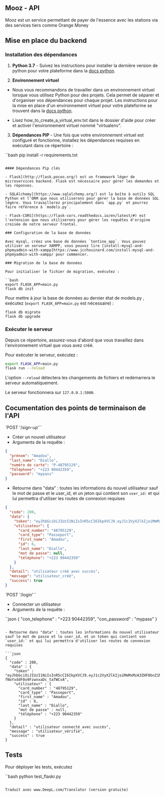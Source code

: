 ## Mooz - API

Mooz est un service permettant de payer de l'essence avec les stations via des services tiers comme Orange Money

## Mise en place du backend

### Installation des dépendances

1. **Python 3.7** - Suivez les instructions pour installer la dernière version de python pour votre plateforme dans la [docs python](https://docs.python.org/3/using/unix.html#getting-and-installing-the-latest-version-of-python).

2. **Environnement virtuel**

- Nous vous recommandons de travailler dans un environnement virtuel lorsque vous utilisez Python pour des projets. Cela permet de séparer et d'organiser vos dépendances pour chaque projet. Les instructions pour la mise en place d'un environnement virtuel pour votre plateforme se trouvent dans la [docs python](https://packaging.python.org/guides/installing-using-pip-and-virtual-environments/).

- Lisez how_to_create_a_virtual_env.txt dans le dossier d'aide pour créer et activer l'environnement virtuel nommé "virtualenv".

3. **Dépendances PIP** - Une fois que votre environnement virtuel est configuré et fonctionne, installez les dépendances requises en exécutant dans ce répertoire :

``bash
pip install -r requirements.txt

```

#### Dépendances Pip clés

- Flask](http://flask.pocoo.org/) est un framework léger de microservices backend. Flask est nécessaire pour gérer les demandes et les réponses.

- SQLAlchemy](https://www.sqlalchemy.org/) est la boîte à outils SQL Python et l'ORM que nous utiliserons pour gérer la base de données SQL légère. Vous travaillerez principalement dans `app.py` et pourrez faire référence à `models.py`.

- Flask-CORS](https://flask-cors.readthedocs.io/en/latest/#) est l'extension que nous utiliserons pour gérer les requêtes d'origine croisée de notre serveur frontal.

### Configuration de la base de données

Avec mysql, créez une base de données `tontine_app`. Vous pouvez utiliser un serveur XAMPP, vous pouvez lire [install-mysql-and-phpmyadmin-with-xampp]https://www.jcchouinard.com/install-mysql-and-phpmyadmin-with-xampp/ pour commencer.

### Migration de la base de données

Pour initialiser le fichier de migration, exécutez :

``bash
export FLASK_APP=main.py
flask db init
```

Pour mettre à jour la base de données au dernier état de models.py , exécutez (`export FLASK_APP=main.py` est nécessaire) :

```bash
flask db migrate
flask db upgrade
```

### Exécuter le serveur

Depuis ce répertoire, assurez-vous d'abord que vous travaillez dans l'environnement virtuel que vous avez créé.

Pour exécuter le serveur, exécutez :

```bash
export FLASK_APP=main.py
flask run --reload
```

L'option `--reload` détectera les changements de fichiers et redémarrera le serveur automatiquement.

Le serveur fonctionnera sur `127.0.0.1:5000`.

## Cocumentation des points de terminaison de l'API

`POST '/sign-up'``

- Créer un nouvel utilisateur
- Arguments de la requête :

```json
{
  "prénom": "Amadou",
  "last_name": "Diallo",
  "numéro de carte": "P-48795129",
  "Téléphone": "+223 90442359",
  "password": "mypass"
}
```

- Retourne dans "data" : toutes les informations du nouvel utilisateur sauf le mot de passe et le user_id, et un jeton qui contient son `user_id:` et qui lui permettra d'utiliser les routes de connexion requises

```json
{
  "code": 200,
  "data": {
    "token": "eyJhbGciOiJIUzI1NiIsInR5cCI6IkpXVCJ9.eyJ1c2VyX2lkIjoiMmMxMzA3ZHF0bnZ1MyIsInBob25lIjoiKzIyMyA5MDQ0MjM1OSIsImV4cCI6MTY3NTU5OTg0M30._NuB9lgVF0yQRZ5-fNoYxddF0o9FzwnxaDc_taTWCvA",
    "utilisateur": {
      "card_number": "48795129",
      "card_type": "Passeport",
      "first_name": "Amadou",
      "id": 6,
      "last_name": "Diallo",
      "mot de passe": null,
      "téléphone": "+223 90442359"
    }
  },
  "detail": "utilisateur créé avec succès",
  "message": "utilisateur_créé",
  "success": true
}
```

`POST '/login'``

- Connecter un utilisateur
- Arguments de la requête :

``json
{
"con_telephone" : "+223 90442359",
"con_password" : "mypass"
}

````

- Retourne dans "data" : toutes les informations du nouvel utilisateur sauf le mot de passe et le user_id, et un token qui contient son `user_id:` et qui lui permettra d'utiliser les routes de connexion requises

```json
{
  "code" : 200,
  "data" : {
    "token" : "eyJhbGciOiJIUzI1NiIsInR5cCI6IkpXVCJ9.eyJ1c2VyX2lkIjoiMmMxMzA3ZHF0bnZ1MyIsInBob25lIjoiKzIyMyA5MDQ0MjM1OSIsImV4cCI6MTY3NTU5OTg0M30._NuB9lgVF0yQRZ5-fNoYxddF0o9FzwnxaDc_taTWCvA",
    "utilisateur" : {
      "card_number" : "48795129",
      "card_type" : "Passeport",
      "first_name" : "Amadou",
      "id" : 6,
      "last_name" : "Diallo",
      "mot de passe" : null,
      "téléphone" : "+223 90442359"
    }
  },
  "detail" : "utilisateur connecté avec succès",
  "message" : "utilisateur_vérifié",
  "success" : true
}
````

## Tests

Pour déployer les tests, exécutez

``bash
python test_flaskr.py

```

Traduit avec www.DeepL.com/Translator (version gratuite)
```
